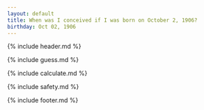 ```yaml
---
layout: default
title: When was I conceived if I was born on October 2, 1906?
birthday: Oct 02, 1906
---
```


{% include header.md %}

{% include guess.md %}

{% include calculate.md %}

{% include safety.md %}

{% include footer.md %}



